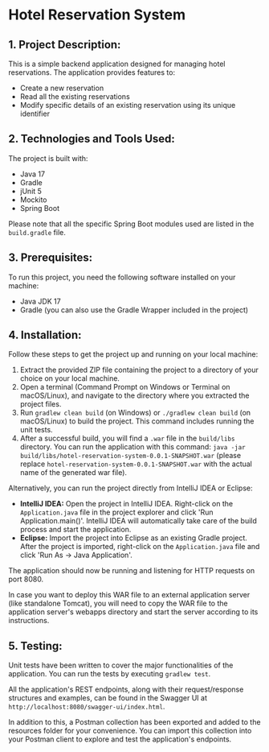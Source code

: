 # Hotel Reservation System

## 1. Project Description:
This is a simple backend application designed for managing hotel reservations. The application provides features to:

- Create a new reservation
- Read all the existing reservations
- Modify specific details of an existing reservation using its unique identifier

## 2. Technologies and Tools Used:
The project is built with:

- Java 17
- Gradle
- jUnit 5
- Mockito
- Spring Boot

Please note that all the specific Spring Boot modules used are listed in the `build.gradle` file.

## 3. Prerequisites:
To run this project, you need the following software installed on your machine:

- Java JDK 17
- Gradle (you can also use the Gradle Wrapper included in the project)

## 4. Installation:
Follow these steps to get the project up and running on your local machine:

1. Extract the provided ZIP file containing the project to a directory of your choice on your local machine.
2. Open a terminal (Command Prompt on Windows or Terminal on macOS/Linux), and navigate to the directory where you extracted the project files.
3. Run `gradlew clean build` (on Windows) or `./gradlew clean build` (on macOS/Linux) to build the project. This command includes running the unit tests.
4. After a successful build, you will find a `.war` file in the `build/libs` directory. You can run the application with this command: `java -jar build/libs/hotel-reservation-system-0.0.1-SNAPSHOT.war` (please replace `hotel-reservation-system-0.0.1-SNAPSHOT.war` with the actual name of the generated war file).

Alternatively, you can run the project directly from IntelliJ IDEA or Eclipse:

- **IntelliJ IDEA:** Open the project in IntelliJ IDEA. Right-click on the `Application.java` file in the project explorer and click 'Run Application.main()'. IntelliJ IDEA will automatically take care of the build process and start the application.
- **Eclipse:** Import the project into Eclipse as an existing Gradle project. After the project is imported, right-click on the `Application.java` file and click 'Run As -> Java Application'.

The application should now be running and listening for HTTP requests on port 8080.

In case you want to deploy this WAR file to an external application server (like standalone Tomcat), you will need to copy the WAR file to the application server's webapps directory and start the server according to its instructions.

## 5. Testing:
Unit tests have been written to cover the major functionalities of the application. You can run the tests by executing `gradlew test`.

All the application's REST endpoints, along with their request/response structures and examples, can be found in the Swagger UI at `http://localhost:8080/swagger-ui/index.html`.

In addition to this, a Postman collection has been exported and added to the resources folder for your convenience. You can import this collection into your Postman client to explore and test the application's endpoints.
